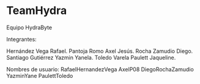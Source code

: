 # TeamHydra

Equipo HydraByte

Integrantes:

Hernández Vega Rafael.
Pantoja Romo Axel Jesús.
Rocha Zamudio Diego.
Santiago Gutiérrez Yazmin Yanela.
Toledo Varela Paulett Jaqueline.

Nombres de usuario:
RafaelHernandezVega
AxelP08
DiegoRochaZamudio
YazminYane
PaulettToledo

